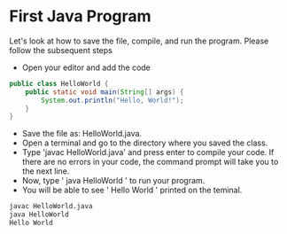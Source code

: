 # First Java Program

Let's look at how to save the file, compile, and run the program. Please follow the subsequent steps 

* Open your editor and add the code

```java
public class HelloWorld {
    public static void main(String[] args) {
        System.out.println("Hello, World!");
    }
}
```

* Save the file as: HelloWorld.java.
* Open a terminal and go to the directory where you saved the class. 
* Type 'javac HelloWorld.java' and press enter to compile your code. If there are no errors in your code, the command prompt will take you to the next line.
* Now, type ' java HelloWorld ' to run your program.
* You will be able to see ' Hello World ' printed on the teminal.

```bash
javac HelloWorld.java
java HelloWorld 
Hello World
```



